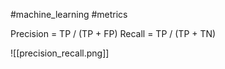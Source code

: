 #machine_learning #metrics 

Precision = TP / (TP + FP)
Recall = TP / (TP + TN)

![[precision_recall.png]]